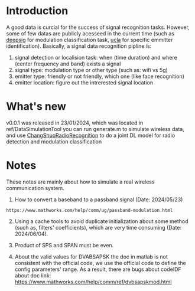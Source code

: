 # Introduction

A good data is curcial for the success of signal recognition tasks.
However, some of few datas are publicly acesseed in the current time (such as [deepsig]() for modulation classification
task, [ucla](https://cores.ee.ucla.edu/downloads/datasets/wisig/) for specific emmitter identification).
Basically, a signal data recognition pipline is:

1. signal detection or localision task: when (time duration) and where (center frequency and band) exists a signal
2. signal type: modulation type or other type (such as: wifi vs 5g)
3. emitter type: friendly or not friendly, which one (like face recognition)
4. emitter location: figure out the intrerested signal location

# What's new

v0.0.1 was released in 23/01/2024, which was located in ref/DataSimulationTool
you can run generate.m to simulate wireless data, and
use [ChangShuoRadioRecognition](https://github.com/Singingkettle/ChangShuoRadioRecognition) to do a joint DL model for
radio detection and modulation classification

# Notes

These notes are mainly about how to simulate a real wireless communication system.

1. How to convert a baseband to a passband signal (Date: 2024/05/23)
```
https://www.mathworks.com/help/comm/ug/passband-modulation.html
```

2. Using a cache tools to avoid duplicate initialization about some method (such as, filters' coefficients), which are very time consuming (Date: 2024/06/04).

3. Product of SPS and SPAN must be even.

4.  About the valid values for DVABSAPSK the doc in matlab is not consistent with the official code, we use the official code to define the config parameters' range. As a result, there are bugs about codeIDF about doc link: https://www.mathworks.com/help/comm/ref/dvbsapskmod.html